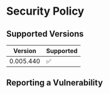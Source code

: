 # Security Policy

## Supported Versions

| Version | Supported          |
| ------- | ------------------ |
| 0.005.440  | :white_check_mark: |

## Reporting a Vulnerability


